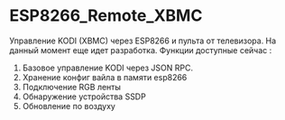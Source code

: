 # ESP8266_Remote_XBMC
Управление KODI (XBMC) через ESP8266 и пульта от телевизора.
На данный момент еще идет разработка.
Функции доступные сейчас :
 1. Базовое управление KODI через JSON RPC.
 2. Хранение конфиг вайла в памяти esp8266
 3. Подключение RGB ленты
 4. Обнаружение устройства SSDP
 5. Обновление по воздуху
